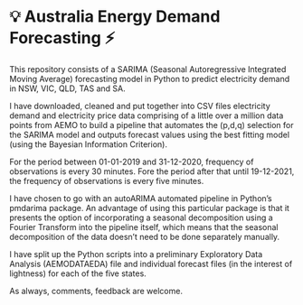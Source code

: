 #  :bulb: Australia Energy Demand Forecasting :zap:

This repository consists of a SARIMA (Seasonal Autoregressive Integrated Moving Average) forecasting model in Python to predict electricity demand in NSW, VIC, QLD, TAS and SA.

I have downloaded, cleaned and put together into CSV files electricity demand and electricity price data comprising of a little over a million data points from AEMO to build a pipeline that automates the (p,d,q) selection for the SARIMA model and outputs forecast values using the best fitting model (using the Bayesian Information Criterion).

For the period between 01-01-2019 and 31-12-2020, frequency of observations is every 30 minutes.
Fore the period after that until 19-12-2021, the frequency of observations is every five minutes.

I have chosen to go with an autoARIMA automated pipeline in Python’s pmdarima package. An advantage of using this particular package is that it presents the option of incorporating a seasonal decomposition using a Fourier Transform into the pipeline itself, which means that the seasonal decomposition of the data doesn’t need to be done separately manually.


I have split up the Python scripts into a preliminary Exploratory Data Analysis (AEMODATAEDA) file and individual forecast files (in the interest of lightness)  for each of the five states.

As always, comments, feedback are welcome.


